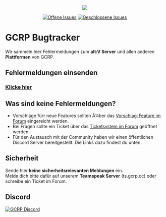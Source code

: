 <p align="center"><img src="https://i.imgur.com/gcE2YWk.png"></p>

<p align="center">
<a href="https://github.com/Benni9323/gcrp-bugtracker/issues?q=is%3Aopen+is%3Aissue"><img src="https://img.shields.io/github/issues-raw/AlternateLife/Bugs.svg?label=Offene%20Issues" alt="Offene Issues"></a>
<a href="https://github.com/Benni9323/gcrp-bugtracker/issues?q=is%3Aissue+is%3Aclosed"><img src="https://img.shields.io/github/issues-closed-raw/AlternateLife/Bugs.svg?label=Geschlossene%20Issues" alt="Geschlossene Issues"></a>
</p>

# GCRP Bugtracker

Wir sammeln hier Fehlermeldungen zum **alt:V Server** und allen anderen **Plattformen** von GCRP.

## Fehlermeldungen einsenden

### **[Klicke hier](https://github.com/German-Classic-Company/gcrp_issues/issues/new/choose)**

## Was sind keine Fehlermeldungen?

- Vorschläge fürr neue Features sollten Ã¼ber das [Vorschlag-Feature im Forum](https://forum.gcrp.cc/suggest/) eingereicht werden.
- Bei Fragen sollte ein Ticket über das [Ticketsystem im Forum](https://forum.gcrp.cc/ticketsystem/) geöffnet werden.
- Für den Austausch mit der Community haben wir einen öffentlichen Discord Server bereitgestellt. Die Links dazu findest du unten.

## Sicherheit

Sende hier **keine sicherheitsrelevanten Meldungen** ein.    
Melde dich bitte dafür auf unserem **Teamspeak Server** (ts.gcrp.cc) oder schreibe ein Ticket im Forum.

## Discord

[![GCRP Discord](https://discordapp.com/api/guilds/675486137942278160/embed.png?style=banner2)](https://discord.gg/22QhFbF)
